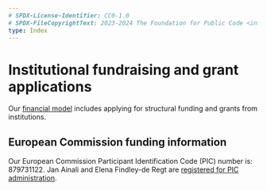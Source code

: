 ```yaml
---
# SPDX-License-Identifier: CC0-1.0
# SPDX-FileCopyrightText: 2023-2024 The Foundation for Public Code <info@publiccode.net>
type: Index
---
```


# Institutional fundraising and grant applications

Our [financial model](../../organization/financial-model.md) includes applying for structural funding and grants from institutions.

## European Commission funding information

Our European Commission Participant Identification Code (PIC) number is: 879731122.
Jan Ainali and Elena Findley-de Regt are [registered for PIC administration](https://ec.europa.eu/info/funding-tenders/opportunities/portal/screen/home).
